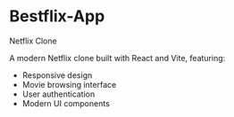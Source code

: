 # Bestflix-App
Netflix Clone

A modern Netflix clone built with React and Vite, featuring:
- Responsive design
- Movie browsing interface
- User authentication
- Modern UI components
